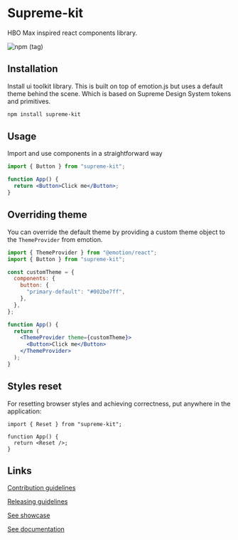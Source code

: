 # Supreme-kit

HBO Max inspired react components library.

![npm (tag)](https://img.shields.io/npm/v/supreme-kit/latest)

## Installation

Install ui toolkit library.
This is built on top of emotion.js but uses a default theme behind the scene.
Which is based on Supreme Design System tokens and primitives.

```bash
npm install supreme-kit
```

## Usage

Import and use components in a straightforward way

```jsx
import { Button } from "supreme-kit";

function App() {
  return <Button>Click me</Button>;
}
```

## Overriding theme

You can override the default theme by providing a custom theme object to the `ThemeProvider` from emotion.

```jsx
import { ThemeProvider } from "@emotion/react";
import { Button } from "supreme-kit";

const customTheme = {
  components: {
    button: {
      "primary-default": "#002be7ff",
    },
  },
};

function App() {
  return (
    <ThemeProvider theme={customTheme}>
      <Button>Click me</Button>
    </ThemeProvider>
  );
}
```

## Styles reset

For resetting browser styles and achieving correctness, put anywhere in the application:

```tsx
import { Reset } from "supreme-kit";

function App() {
  return <Reset />;
}
```

## Links

[Contribution guidelines](./doc/Contributing.md)

[Releasing guidelines](./doc/Releasing.md)

[See showcase](https://supreme-kit-showcase.pages.dev/)

[See documentation](https://supreme-kit.pages.dev/?path=/docs/introduction--docs)

